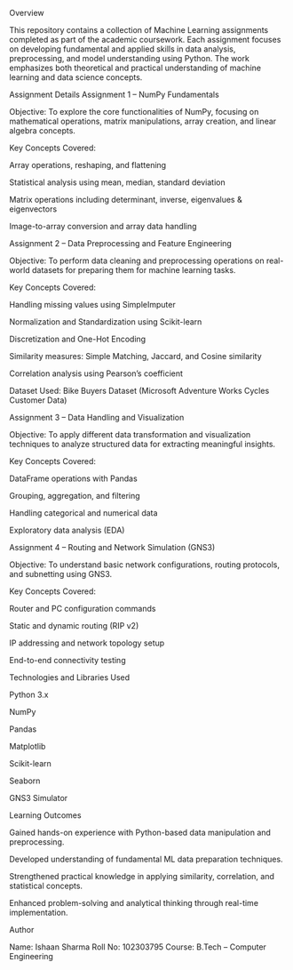 Overview

This repository contains a collection of Machine Learning assignments completed as part of the academic coursework. Each assignment focuses on developing fundamental and applied skills in data analysis, preprocessing, and model understanding using Python. The work emphasizes both theoretical and practical understanding of machine learning and data science concepts.

Assignment Details
Assignment 1 – NumPy Fundamentals

Objective:
To explore the core functionalities of NumPy, focusing on mathematical operations, matrix manipulations, array creation, and linear algebra concepts.

Key Concepts Covered:

Array operations, reshaping, and flattening

Statistical analysis using mean, median, standard deviation

Matrix operations including determinant, inverse, eigenvalues & eigenvectors

Image-to-array conversion and array data handling

Assignment 2 – Data Preprocessing and Feature Engineering

Objective:
To perform data cleaning and preprocessing operations on real-world datasets for preparing them for machine learning tasks.

Key Concepts Covered:

Handling missing values using SimpleImputer

Normalization and Standardization using Scikit-learn

Discretization and One-Hot Encoding

Similarity measures: Simple Matching, Jaccard, and Cosine similarity

Correlation analysis using Pearson’s coefficient

Dataset Used:
Bike Buyers Dataset (Microsoft Adventure Works Cycles Customer Data)

Assignment 3 – Data Handling and Visualization

Objective:
To apply different data transformation and visualization techniques to analyze structured data for extracting meaningful insights.

Key Concepts Covered:

DataFrame operations with Pandas

Grouping, aggregation, and filtering

Handling categorical and numerical data

Exploratory data analysis (EDA)

Assignment 4 – Routing and Network Simulation (GNS3)

Objective:
To understand basic network configurations, routing protocols, and subnetting using GNS3.

Key Concepts Covered:

Router and PC configuration commands

Static and dynamic routing (RIP v2)

IP addressing and network topology setup

End-to-end connectivity testing

Technologies and Libraries Used

Python 3.x

NumPy

Pandas

Matplotlib

Scikit-learn

Seaborn

GNS3 Simulator

Learning Outcomes

Gained hands-on experience with Python-based data manipulation and preprocessing.

Developed understanding of fundamental ML data preparation techniques.

Strengthened practical knowledge in applying similarity, correlation, and statistical concepts.

Enhanced problem-solving and analytical thinking through real-time implementation.

Author

Name: Ishaan Sharma
Roll No: 102303795
Course: B.Tech – Computer Engineering
